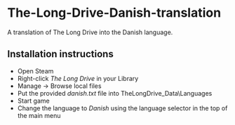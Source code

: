 # The-Long-Drive-Danish-translation
A translation of The Long Drive into the Danish language.

## Installation instructions
- Open Steam
- Right-click _The Long Drive_ in your Library
- Manage -> Browse local files
- Put the provided _danish.txt_ file into TheLongDrive_Data\Languages
- Start game
- Change the language to _Danish_ using the language selector in the top of the main menu
